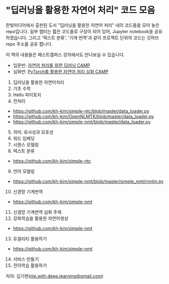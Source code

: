# "딥러닝을 활용한 자연어 처리" 코드 모음

한빛미디어에서 출판된 도서 "딥러닝을 활용한 자연어 처리" 내의 코드들을 모아 놓은 repo입니다.
일부 챕터는 짧은 코드들로 구성이 되어 있어, Jupyter notebook을 공유 하였습니다.
그리고 '텍스트 분류', '기계 번역'과 같이 프로젝트 단위의 코드는 깃허브 repo 주소를 공유 합니다.

이 책의 내용들은 패스트캠퍼스 강의에서도 만나보실 수 있습니다.
- 입문반: [자연어 처리를 위한 딥러닝 CAMP](https://www.fastcampus.co.kr/data_camp_nlpbasic/)
- 심화반: [PyTorch를 활용한 자연어 처리 심화 CAMP](https://www.fastcampus.co.kr/data_camp_nlpadv/)

1. 딥러닝을 활용한 자연어처리
2. 기초 수학
3. Hello 파이토치
4. 전처리
  - https://github.com/kh-kim/simple-ntc/blob/master/data_loader.py
  - https://github.com/kh-kim/OpenNLMTK/blob/master/data_loader.py
  - https://github.com/kh-kim/simple-nmt/blob/master/data_loader.py
5. 의미: 유사성과 모호성
6. 워드 임베딩
7. 시퀀스 모델링
8. 텍스트 분류
  - https://github.com/kh-kim/simple-ntc
9. 언어 모델링
  - https://github.com/kh-kim/simple-nmt/blob/master/simple_nmt/rnnlm.py
10. 신경망 기계번역
  - https://github.com/kh-kim/simple-nmt
11. 신경망 기계번역 심화 주제
12. 강화학습을 활용한 자연어생성
  - https://github.com/kh-kim/simple-nmt
13. 듀얼리티 활용하기
  - https://github.com/kh-kim/simple-nmt
14. 서비스 만들기
15. 전이학습 활용하기

저자: 김기현(nlp.with.deep.learning@gmail.com)
